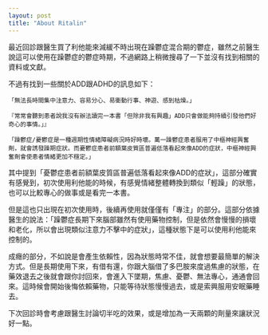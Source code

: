 ```yaml
---
layout: post
title: "About Ritalin"
---
```


最近回診跟醫生買了利他能來減緩不時出現在躁鬱症混合期的鬱症，雖然之前醫生說這可以使用在躁鬱症的鬱症時期，不過網路上稍微搜尋了一下並沒有找到相關的資料或文獻。

不過有找到一些關於ADD跟ADHD的訊息如下：

```
「無法長時間集中注意力、容易分心、易衝動行事、神遊、感到枯燥。」
```

```
『常常會聽到患者說我沒有辦法讀完一本書「但除非我有興趣」ADD只會做能夠持續引發他們好奇心的事情。」』
```

```
「躁鬱症/憂鬱症是一種週期性情緒障礙病況時好時壞。萬一躁鬱症患者服用了中樞神經興奮劑，就會誘發躁期症狀。而憂鬱症患者前額葉皮質區普遍低落看起來像ADD的症狀，中樞神經興奮劑會使患者情緒更加不穩定。」
```

其中提到「憂鬱症患者前額葉皮質區普遍低落看起來像ADD的症狀」，這部分確實有感覺到，初次使用利他能的時候，有感覺情緒整體轉換到類似「輕躁」的狀態，也可以比較專心的做事或是看完一本書。

但是這也只出現在初次使用時，後續再使用就僅僅有「專注」的部分。這部分依據醫生的說法：「躁鬱症長期下來腦部雖然有使用藥物控制，但是依然會慢慢的損壞和老化，所以會出現類似注意力不擊中的症狀」，這種狀態下是可以使用利他能來控制的。

成癮的部分，不如說是會產生依賴性，因為狀態時常不佳，就會想要最簡單的解決方式。但是長期使用下來，有借有還，你跟大腦借了多巴胺來度過焦慮的狀態，在藥效退去之後就會跟你討回來，會進入下墜期，焦慮、憂鬱、無法專心，通通會回來。這時候會開始後悔依賴藥物，只能等待狀態慢慢過去，或是索興服用安眠藥睡去。

下次回診時會考慮跟醫生討論切半吃的效果，或是增加為一天兩顆的劑量來讓狀況好一點。
